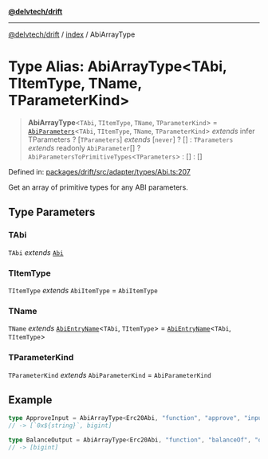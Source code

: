 [**@delvtech/drift**](../../README.md)

***

[@delvtech/drift](../../README.md) / [index](../README.md) / AbiArrayType

# Type Alias: AbiArrayType\<TAbi, TItemType, TName, TParameterKind\>

> **AbiArrayType**\<`TAbi`, `TItemType`, `TName`, `TParameterKind`\> = [`AbiParameters`](AbiParameters.md)\<`TAbi`, `TItemType`, `TName`, `TParameterKind`\> *extends* infer TParameters ? \[`TParameters`\] *extends* \[`never`\] ? \[\] : `TParameters` *extends* readonly `AbiParameter`[] ? `AbiParametersToPrimitiveTypes`\<`TParameters`\> : \[\] : \[\]

Defined in: [packages/drift/src/adapter/types/Abi.ts:207](https://github.com/delvtech/drift/blob/95370f81f9813e8d583ed884b0b07657be0d8f2c/packages/drift/src/adapter/types/Abi.ts#L207)

Get an array of primitive types for any ABI parameters.

## Type Parameters

### TAbi

`TAbi` *extends* [`Abi`](Abi.md)

### TItemType

`TItemType` *extends* `AbiItemType` = `AbiItemType`

### TName

`TName` *extends* [`AbiEntryName`](AbiEntryName.md)\<`TAbi`, `TItemType`\> = [`AbiEntryName`](AbiEntryName.md)\<`TAbi`, `TItemType`\>

### TParameterKind

`TParameterKind` *extends* `AbiParameterKind` = `AbiParameterKind`

## Example

```ts
type ApproveInput = AbiArrayType<Erc20Abi, "function", "approve", "inputs">;
// -> [`0x${string}`, bigint]

type BalanceOutput = AbiArrayType<Erc20Abi, "function", "balanceOf", "outputs">;
// -> [bigint]
```
